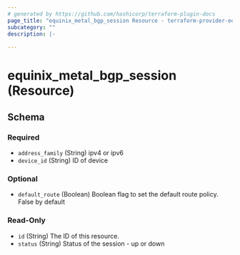 ```yaml
---
# generated by https://github.com/hashicorp/terraform-plugin-docs
page_title: "equinix_metal_bgp_session Resource - terraform-provider-equinix"
subcategory: ""
description: |-
  
---
```


# equinix_metal_bgp_session (Resource)





<!-- schema generated by tfplugindocs -->
## Schema

### Required

- `address_family` (String) ipv4 or ipv6
- `device_id` (String) ID of device

### Optional

- `default_route` (Boolean) Boolean flag to set the default route policy. False by default

### Read-Only

- `id` (String) The ID of this resource.
- `status` (String) Status of the session - up or down
